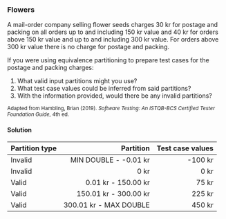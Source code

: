 ### Flowers
A mail-order company selling flower seeds charges 30 kr for postage and packing on all orders up to and including 150 kr value and 40 kr for orders above 150 kr value and up to and including 300 kr value. For orders above 300 kr value there is no charge for postage and packing.

If you were using equivalence partitioning to prepare test cases for the postage and packing charges:
1. What valid input partitions might you use?
2. What test case values could be inferred from said partitions?
3. With the information provided, would there be any invalid partitions?

<sub>Adapted from Hambling, Brian (2019). *Software Testing: An ISTQB-BCS Certified Tester Foundation Guide*, 4th ed.</sub>

#### Solution

|Partition type|Partition|Test case values|
|:--|--:|--:|
|Invalid|MIN DOUBLE - -0.01 kr|-100 kr|
|Invalid|0 kr|0 kr|
|Valid|0.01 kr - 150.00 kr|75 kr|
|Valid|150.01 kr - 300.00 kr|225 kr|
|Valid|300.01 kr - MAX DOUBLE|450 kr|
